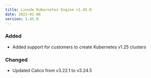 ```yaml
---
title: Linode Kubernetes Engine v1.45.0
date: 2023-01-06
version: 1.45.0
---
```


### Added

- Added support for customers to create Kubernetes v1.25 clusters

### Changed

- Updated Calico from v3.22.1 to v3.24.5
